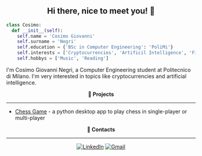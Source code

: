 <h2 align="center"> <b>Hi there, nice to meet you! 👋</b> </h2>

```python
class Cosimo:
  def __init__(self):
    self.name = 'Cosimo Giovanni'
    self.surname = 'Negri'
    self.education = {'BSc in Computer Engineering': 'PoliMi'}
    self.interests = ['Cryptocurrencies', 'Artificil Intelligence', 'Finance']
    self.hobbys = ['Music', 'Reading']
```

I'm Cosimo Giovanni Negri, a Computer Engineering student at Politecnico di Milano. I'm very interested in topics like cryptocurrencies and artificial intelligence.

<!---
<p align="center"> <b>🎓 Education</b> </p>

---
--->

<!---
<p align="center"> <b>Experience</b> </p>

---
--->

<!--- Write a longer description --->

<p align="center"> <b>🔨 Projects</b> </p>

<!---
When there will be too many, change to "Most interesting projects"
--->

---

- [Chess Game](https://github.com/cosimonegri/chess) - a python desktop app to play chess in single-player or multi-player

<!---
<p align="center"> <b>👦 About me</b> </p>

---

- 🌱 I’m currently learning how to get prepared for a job interview
- 🔭 I’m currently working on ...
- 🎵 I listen to a lot of music
- 📚 I'm currently reading ....., by .....

--->

<p align="center"> <b>📢 Contacts</b> </p>

---

<div align=center>

[![LinkedIn](https://img.shields.io/badge/linkedin-%230077B5.svg?style=for-the-badge&logo=linkedin&logoColor=white)](https://www.linkedin.com/in/cosimogiovanninegri)
[![Gmail](https://img.shields.io/badge/Gmail-D14836?style=for-the-badge&logo=gmail&logoColor=white)](mailto:cosimogiovanni@gmail.com)

<div>
